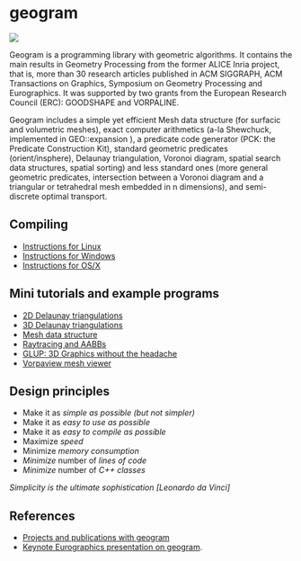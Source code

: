 # geogram

![](https://github.com/BrunoLevy/geogram/wiki/geogram_banner.gif)

Geogram is a programming library with geometric algorithms.
It contains the main results in Geometry Processing from the former
ALICE Inria project, that is, more than 30 research articles published
in ACM SIGGRAPH, ACM Transactions on Graphics, Symposium on Geometry 
Processing and Eurographics. It was supported by two grants from the
European Research Council (ERC): GOODSHAPE and VORPALINE.

Geogram includes a simple yet efficient Mesh data structure (for surfacic
and volumetric meshes), exact computer arithmetics (a-la Shewchuck,
implemented in GEO::expansion ), a predicate code generator (PCK: the
Predicate Construction Kit), standard geometric predicates
(orient/insphere), Delaunay triangulation, Voronoi diagram, spatial
search data structures, spatial sorting) and less standard ones (more
general geometric predicates, intersection between a Voronoi diagram
and a triangular or tetrahedral mesh embedded in n dimensions), and 
semi-discrete optimal transport.

Compiling
---------
  - [Instructions for Linux](https://github.com/BrunoLevy/geogram/wiki/compiling_Linux)
  - [Instructions for Windows](https://github.com/BrunoLevy/geogram/wiki/compiling_Windows)
  - [Instructions for OS/X](https://github.com/BrunoLevy/geogram/wiki/compiling_MacOS)


Mini tutorials and example programs
-----------------------------------
  - [2D Delaunay triangulations](https://github.com/BrunoLevy/geogram/wiki/Delaunay2D)
  - [3D Delaunay triangulations](https://github.com/BrunoLevy/geogram/wiki/Delaunay3D)
  - [Mesh data structure](https://github.com/BrunoLevy/geogram/wiki/Mesh)
  - [Raytracing and AABBs](https://github.com/BrunoLevy/geogram/wiki/Raytrace)
  - [GLUP: 3D Graphics without the headache](https://github.com/BrunoLevy/geogram/wiki/GLUP)
  - [Vorpaview mesh viewer](https://github.com/BrunoLevy/geogram/wiki/Vorpaview)

Design principles
-----------------

- Make it as *simple as possible* _(but not simpler)_
- Make it as *easy to use as possible*
- Make it as *easy to compile as possible*
- Maximize *speed*
- Minimize *memory consumption*
- *Minimize* number of *lines of code*
- *Minimize* number of *C++ classes*

_Simplicity is the ultimate sophistication [Leonardo da Vinci]_

References
----------
 - [Projects and publications with geogram](https://github.com/BrunoLevy/geogram/wiki/Publications)
 - [Keynote Eurographics presentation on geogram](https://fr.slideshare.net/BrunoLevy4/the-joy-of-computer-graphics-programming).
